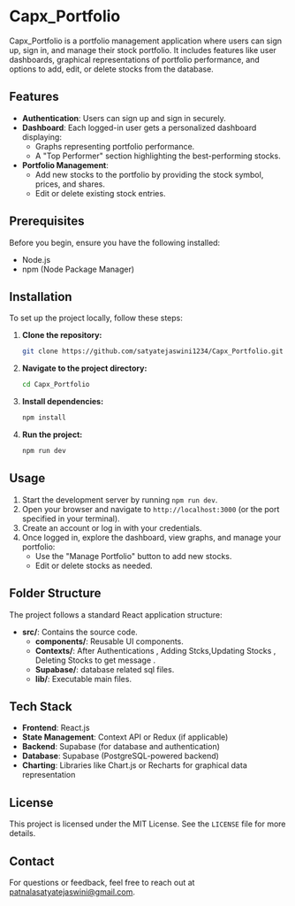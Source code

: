 # Capx_Portfolio

Capx_Portfolio is a portfolio management application where users can sign up, sign in, and manage their stock portfolio. It includes features like user dashboards, graphical representations of portfolio performance, and options to add, edit, or delete stocks from the database.

## Features

- **Authentication**: Users can sign up and sign in securely.
- **Dashboard**: Each logged-in user gets a personalized dashboard displaying:
  - Graphs representing portfolio performance.
  - A "Top Performer" section highlighting the best-performing stocks.
- **Portfolio Management**:
  - Add new stocks to the portfolio by providing the stock symbol, prices, and shares.
  - Edit or delete existing stock entries.

## Prerequisites

Before you begin, ensure you have the following installed:
- Node.js
- npm (Node Package Manager)

## Installation

To set up the project locally, follow these steps:

1. **Clone the repository:**
   ```bash
   git clone https://github.com/satyatejaswini1234/Capx_Portfolio.git
   ```

2. **Navigate to the project directory:**
   ```bash
   cd Capx_Portfolio
   ```

3. **Install dependencies:**
   ```bash
   npm install
   ```

4. **Run the project:**
   ```bash
   npm run dev
   ```

## Usage

1. Start the development server by running `npm run dev`.
2. Open your browser and navigate to `http://localhost:3000` (or the port specified in your terminal).
3. Create an account or log in with your credentials.
4. Once logged in, explore the dashboard, view graphs, and manage your portfolio:
   - Use the "Manage Portfolio" button to add new stocks.
   - Edit or delete stocks as needed.

## Folder Structure

The project follows a standard React application structure:

- **src/**: Contains the source code.
  - **components/**: Reusable UI components.
  - **Contexts/**: After Authentications , Adding Stcks,Updating Stocks , Deleting Stocks to get message  .
  - **Supabase/**: database related sql files.
  - **lib/**: Executable main files.

## Tech Stack

- **Frontend**: React.js
- **State Management**: Context API or Redux (if applicable)
- **Backend**: Supabase (for database and authentication)
- **Database**: Supabase (PostgreSQL-powered backend)
- **Charting**: Libraries like Chart.js or Recharts for graphical data representation

## License

This project is licensed under the MIT License. See the `LICENSE` file for more details.

## Contact

For questions or feedback, feel free to reach out at patnalasatyatejaswini@gmail.com.

